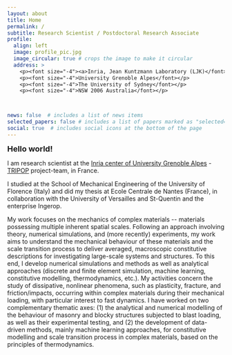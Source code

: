 ```yaml
---
layout: about
title: Home
permalink: /
subtitle: Research Scientist / Postdoctoral Research Associate
profile:
  align: left
  image: profile_pic.jpg
  image_circular: true # crops the image to make it circular
  address: >
    <p><font size="-4"><a>Inria, Jean Kuntzmann Laboratory (LJK)</font></p>
    <p><font size="-4">University Grenoble Alpes</font></p>
    <p><font size="-4">The University of Sydney</font></p>
    <p><font size="-4">NSW 2006 Australia</font></p>



news: false  # includes a list of news items
selected_papers: false # includes a list of papers marked as "selected={true}"
social: true  # includes social icons at the bottom of the page
---
```





<p><font size="+1"><b>Hello world!</b></font></p>

I am research scientist at the <a href="https://www.inria.fr/en/centre-inria-universite-grenoble-alpes">Inria center of University Grenoble Alpes</a> - <a href="http://team.inria.fr/tripop">TRIPOP</a> project-team, in France.

I studied at the School of Mechanical Engineering of the University of Florence (Italy) and did my thesis at Ecole Centrale de Nantes (France), in collaboration with the University of Versailles and St-Quentin and the enterprise Ingerop.

My work focuses on the mechanics of complex materials -- materials possessing multiple inherent spatial scales. Following an approach involving theory, numerical simulations, and (more recently) experiments, my work aims to understand the mechanical behaviour of these materials and the scale transition process to deliver averaged, macroscopic constitutive descriptions for investigating large-scale systems and structures. To this end, I develop numerical simulations and methods as well as analytical approaches (discrete and finite element simulation, machine learning, constitutive modelling, thermodynamics, etc.). My activities concern the study of dissipative, nonlinear phenomena, such as plasticity, fracture, and friction/impacts, occurring within complex materials during their mechanical loading, with particular interest to fast dynamics. I have worked on two complementary thematic axes: (1) the analytical and numerical modelling of the behaviour of masonry and blocky structures subjected to blast loading, as well as their experimental testing, and (2) the development of data-driven methods, mainly machine learning approaches, for constitutive modelling and scale transition process in complex materials, based on the principles of thermodynamics.
